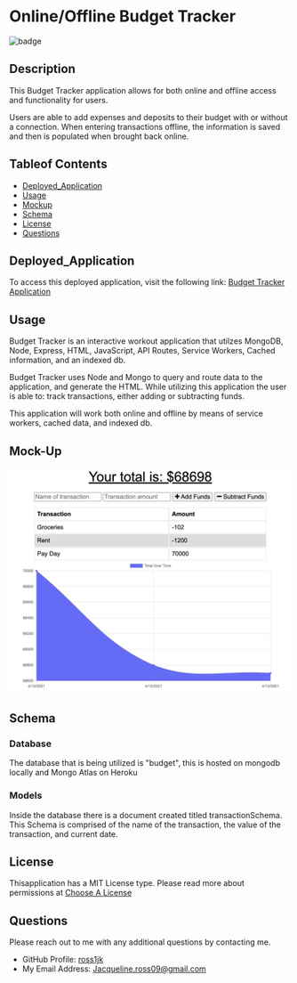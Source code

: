 # Online/Offline Budget Tracker

![badge](https://img.shields.io/static/v1?label=License&message=MIT%20License&color=blue)
  
## Description

This Budget Tracker application allows for both online and offline access and functionality for users.

Users are able to add expenses and deposits to their budget with or without a connection. When entering transactions offline, the information is saved and then is populated when brought back online.

## Tableof Contents

* [Deployed_Application](#Deployed_Application)
* [Usage](#Usage)
* [Mockup](#Mock-Up)
* [Schema](#Schema)
* [License](#License)
* [Questions](#Questions)
  
## Deployed_Application

To access this deployed application, visit the following link: [Budget Tracker Application](https://budgettrackerjr.herokuapp.com/)

## Usage

Budget Tracker is an interactive workout application that utilzes MongoDB, Node, Express, HTML, JavaScript, API Routes, Service Workers, Cached information, and an indexed db.

Budget Tracker uses Node and Mongo to query and route data to the application, and generate the HTML. While utilizing this application the user is able to: track transactions, either adding or subtracting funds.

This application will work both online and offline by means of service workers, cached data, and indexed db.

## Mock-Up

![MockUp](public/images/mockup.png)

## Schema

### Database

The database that is being utilized is "budget", this is hosted on mongodb locally and Mongo Atlas on Heroku

### Models

Inside the database there is a document created titled transactionSchema. This Schema is comprised of the name of the transaction, the value of the transaction, and current date.

## License

Thisapplication has a MIT License type. Please read more about permissions at [Choose A License](https://choosealicense.com/licenses/)

## Questions

Please reach out to me with any additional questions by contacting me.

* GitHub Profile: [ross1jk](https://github.com/ross1jk)
* My Email Address: [Jacqueline.ross09@gmail.com](jacqueline.ross09@gmail.com)